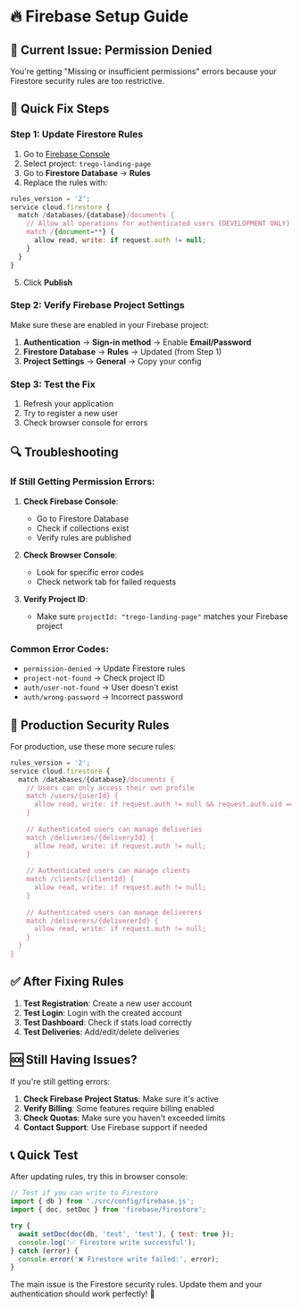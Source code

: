 # 🔥 Firebase Setup Guide

## 🚨 **Current Issue: Permission Denied**

You're getting "Missing or insufficient permissions" errors because your Firestore security rules are too restrictive.

## 🔧 **Quick Fix Steps**

### **Step 1: Update Firestore Rules**

1. Go to [Firebase Console](https://console.firebase.google.com/)
2. Select project: `trego-landing-page`
3. Go to **Firestore Database** → **Rules**
4. Replace the rules with:

```javascript
rules_version = '2';
service cloud.firestore {
  match /databases/{database}/documents {
    // Allow all operations for authenticated users (DEVELOPMENT ONLY)
    match /{document=**} {
      allow read, write: if request.auth != null;
    }
  }
}
```

5. Click **Publish**

### **Step 2: Verify Firebase Project Settings**

Make sure these are enabled in your Firebase project:

1. **Authentication** → **Sign-in method** → Enable **Email/Password**
2. **Firestore Database** → **Rules** → Updated (from Step 1)
3. **Project Settings** → **General** → Copy your config

### **Step 3: Test the Fix**

1. Refresh your application
2. Try to register a new user
3. Check browser console for errors

## 🔍 **Troubleshooting**

### **If Still Getting Permission Errors:**

1. **Check Firebase Console**:
   - Go to Firestore Database
   - Check if collections exist
   - Verify rules are published

2. **Check Browser Console**:
   - Look for specific error codes
   - Check network tab for failed requests

3. **Verify Project ID**:
   - Make sure `projectId: "trego-landing-page"` matches your Firebase project

### **Common Error Codes:**

- `permission-denied` → Update Firestore rules
- `project-not-found` → Check project ID
- `auth/user-not-found` → User doesn't exist
- `auth/wrong-password` → Incorrect password

## 🎯 **Production Security Rules**

For production, use these more secure rules:

```javascript
rules_version = '2';
service cloud.firestore {
  match /databases/{database}/documents {
    // Users can only access their own profile
    match /users/{userId} {
      allow read, write: if request.auth != null && request.auth.uid == userId;
    }
    
    // Authenticated users can manage deliveries
    match /deliveries/{deliveryId} {
      allow read, write: if request.auth != null;
    }
    
    // Authenticated users can manage clients
    match /clients/{clientId} {
      allow read, write: if request.auth != null;
    }
    
    // Authenticated users can manage deliverers
    match /deliverers/{delivererId} {
      allow read, write: if request.auth != null;
    }
  }
}
```

## ✅ **After Fixing Rules**

1. **Test Registration**: Create a new user account
2. **Test Login**: Login with the created account
3. **Test Dashboard**: Check if stats load correctly
4. **Test Deliveries**: Add/edit/delete deliveries

## 🆘 **Still Having Issues?**

If you're still getting errors:

1. **Check Firebase Project Status**: Make sure it's active
2. **Verify Billing**: Some features require billing enabled
3. **Check Quotas**: Make sure you haven't exceeded limits
4. **Contact Support**: Use Firebase support if needed

## 📞 **Quick Test**

After updating rules, try this in browser console:

```javascript
// Test if you can write to Firestore
import { db } from './src/config/firebase.js';
import { doc, setDoc } from 'firebase/firestore';

try {
  await setDoc(doc(db, 'test', 'test'), { test: true });
  console.log('✅ Firestore write successful');
} catch (error) {
  console.error('❌ Firestore write failed:', error);
}
```

The main issue is the Firestore security rules. Update them and your authentication should work perfectly! 🚀
